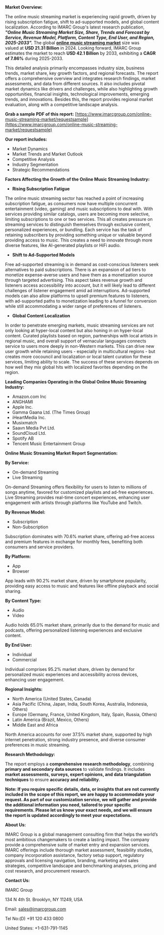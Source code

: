**Market Overview:**

The online music streaming market is experiencing rapid growth, driven by rising subscription fatigue, shift to ad-supported models, and global content localization. According to IMARC Group's latest research publication, **_"_Online Music Streaming Market Size, Share, Trends and Forecast by Service, Revenue Model, Platform, Content Type, End User, and Region, 2025-2033_"._** The global [**online music streaming market**](https://www.imarcgroup.com/online-music-streaming-market) size was valued at **USD 21.31 Billion** in 2024. Looking forward, IMARC Group estimates the market to reach **USD 42.1 Billion** by 2033, exhibiting a **CAGR of 7.86%** during 2025-2033. 

This detailed analysis primarily encompasses industry size, business trends, market share, key growth factors, and regional forecasts. The report offers a comprehensive overview and integrates research findings, market assessments, and data from different sources. It also includes pivotal market dynamics like drivers and challenges, while also highlighting growth opportunities, financial insights, technological improvements, emerging trends, and innovations. Besides this, the report provides regional market evaluation, along with a competitive landscape analysis.

**Grab a sample PDF of this report:** [https://www.imarcgroup.com/online-music-streaming-market/requestsample](https://www.imarcgroup.com/online-music-streaming-market/requestsample)

**Our report includes:**

*   Market Dynamics
*   Market Trends and Market Outlook
*   Competitive Analysis
*   Industry Segmentation
*   Strategic Recommendations

**Factors Affecting the Growth of the Online Music Streaming Industry:**

*   **Rising Subscription Fatigue**

The online music streaming sector has reached a point of increasing subscription fatigue, as consumers now have multiple concurrent entertainment (video, gaming) and music subscriptions to deal with. With services providing similar catalogs, users are becoming more selective, limiting subscriptions to one or two services. This all creates pressure on streaming services to distinguish themselves through exclusive content, personalized experiences, or bundling. Each service has the task of retaining subscribers by providing something unique or valuable beyond providing access to music. This creates a need to innovate through more diverse features, like AI-generated playlists or HiFi audio.

*   **Shift to Ad-Supported Models**

Free ad-supported streaming is in demand as cost-conscious listeners seek alternatives to paid subscriptions. There is an expansion of ad tiers to monetize expense-averse users and have them as a monetization source through targeted advertising. This aspect takes revenue growth and listeners access accessibility into account, but it will likely lead to different challenges of listener engagement amid ad interruptions. Ad-supported models can also allow platforms to upsell premium features to listeners, with ad-supported paths to monetization leading to a funnel for conversion while still accommodating a wider range of preferences of listeners.

*   **Global Content Localization**

In order to penetrate emerging markets, music streaming services are not only looking at hyper-local content but also honing in on hyper-local content. Curated playlists based on region, partnerships with local artists in regional music, and overall support of vernacular languages connects service to users more deeply in non-Western markets. This can drive new user growth while retaining users - especially in multicultural regions - but creates more cocouncil and localization or local talent curation for these services, limiting ability to scale. The success of these services depends on how well they mix global hits with localized favorites depending on the region.

**Leading Companies Operating in the Global Online Music Streaming Industry:**

*   Amazon.com Inc
*   ANGHAMI
*   Apple Inc.
*   Gamma Gaana Ltd. (The Times Group)
*   iHeartMedia Inc.
*   Musixmatch
*   Saavn Media Pvt Ltd.
*   SoundCloud Ltd.
*   Spotify AB
*   Tencent Music Entertainment Group

**Online Music Streaming Market Report Segmentation:**

**By Service:**

*   On-demand Streaming
*   Live Streaming

On-demand Streaming offers flexibility for users to listen to millions of songs anytime, favored for customized playlists and ad-free experiences. Live Streaming provides real-time concert experiences, enhancing user engagement with artists through platforms like YouTube and Twitch.

**By Revenue Model:**

*   Subscription
*   Non-Subscription

Subscription dominates with 70.6% market share, offering ad-free access and premium features in exchange for monthly fees, benefiting both consumers and service providers.

**By Platform:**

*   App
*   Browser

App leads with 90.2% market share, driven by smartphone popularity, providing easy access to music and features like offline playback and social sharing.

**By Content Type:**

*   Audio
*   Video

Audio holds 65.0% market share, primarily due to the demand for music and podcasts, offering personalized listening experiences and exclusive content.

**By End User:**

*   Individual
*   Commercial

Individual comprises 95.2% market share, driven by demand for personalized music experiences and accessibility across devices, enhancing user engagement.

**Regional Insights:**

*   North America (United States, Canada)
*   Asia Pacific (China, Japan, India, South Korea, Australia, Indonesia, Others)
*   Europe (Germany, France, United Kingdom, Italy, Spain, Russia, Others)
*   Latin America (Brazil, Mexico, Others)
*   Middle East and Africa

North America accounts for over 37.5% market share, supported by high internet penetration, strong industry presence, and diverse consumer preferences in music streaming.

**Research Methodology:**

The report employs a **comprehensive research methodology**, combining **primary and secondary data sources** to validate findings. It includes **market assessments, surveys, expert opinions, and data triangulation techniques** to ensure **accuracy and reliability**.

**Note: If you require specific details, data, or insights that are not currently included in the scope of this report, we are happy to accommodate your request. As part of our customization service, we will gather and provide the additional information you need, tailored to your specific requirements. Please let us know your exact needs, and we will ensure the report is updated accordingly to meet your expectations.**

**About Us:**

IMARC Group is a global management consulting firm that helps the world’s most ambitious changemakers to create a lasting impact. The company provide a comprehensive suite of market entry and expansion services. IMARC offerings include thorough market assessment, feasibility studies, company incorporation assistance, factory setup support, regulatory approvals and licensing navigation, branding, marketing and sales strategies, competitive landscape and benchmarking analyses, pricing and cost research, and procurement research.

**Contact Us:**

IMARC Group

134 N 4th St. Brooklyn, NY 11249, USA

Email: sales@imarcgroup.com

Tel No:(D) +91 120 433 0800

United States: +1-631-791-1145
